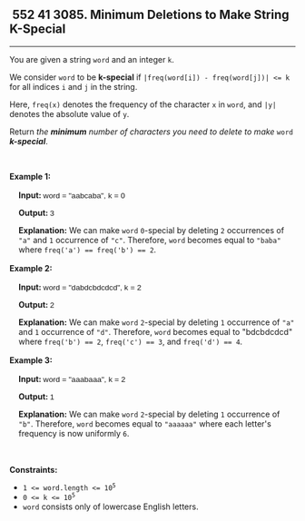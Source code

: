 <h2> 552 41
3085. Minimum Deletions to Make String K-Special</h2><hr><div><p>You are given a string <code>word</code> and an integer <code>k</code>.</p>

<p>We consider <code>word</code> to be <strong>k-special</strong> if <code>|freq(word[i]) - freq(word[j])| &lt;= k</code> for all indices <code>i</code> and <code>j</code> in the string.</p>

<p>Here, <code>freq(x)</code> denotes the <span data-keyword="frequency-letter">frequency</span> of the character <code>x</code> in <code>word</code>, and <code>|y|</code> denotes the absolute value of <code>y</code>.</p>

<p>Return <em>the <strong>minimum</strong> number of characters you need to delete to make</em> <code>word</code> <strong><em>k-special</em></strong>.</p>

<p>&nbsp;</p>
<p><strong class="example">Example 1:</strong></p>

<div class="example-block" style="border-color: var(--border-tertiary); border-left-width: 2px; color: var(--text-secondary); font-size: .875rem; margin-bottom: 1rem; margin-top: 1rem; overflow: visible; padding-left: 1rem;">
<p><strong>Input: </strong><span class="example-io" style="font-family: Menlo,sans-serif; font-size: 0.85rem;">word = "aabcaba", k = 0</span></p>

<p><strong>Output: </strong><span class="example-io" style="font-family: Menlo,sans-serif; font-size: 0.85rem;">3</span></p>

<p><strong>Explanation:</strong> We can make <code>word</code> <code>0</code>-special by deleting <code>2</code> occurrences of <code>"a"</code> and <code>1</code> occurrence of <code>"c"</code>. Therefore, <code>word</code> becomes equal to <code>"baba"</code> where <code>freq('a') == freq('b') == 2</code>.</p>
</div>

<p><strong class="example">Example 2:</strong></p>

<div class="example-block" style="border-color: var(--border-tertiary); border-left-width: 2px; color: var(--text-secondary); font-size: .875rem; margin-bottom: 1rem; margin-top: 1rem; overflow: visible; padding-left: 1rem;">
<p><strong>Input: </strong><span class="example-io" style="font-family: Menlo,sans-serif; font-size: 0.85rem;">word = "dabdcbdcdcd", k = 2</span></p>

<p><strong>Output: </strong><span class="example-io" style="font-family: Menlo,sans-serif; font-size: 0.85rem;">2</span></p>

<p><strong>Explanation:</strong> We can make <code>word</code> <code>2</code>-special by deleting <code>1</code> occurrence of <code>"a"</code> and <code>1</code> occurrence of <code>"d"</code>. Therefore, <code>word</code> becomes equal to "bdcbdcdcd" where <code>freq('b') == 2</code>, <code>freq('c') == 3</code>, and <code>freq('d') == 4</code>.</p>
</div>

<p><strong class="example">Example 3:</strong></p>

<div class="example-block" style="border-color: var(--border-tertiary); border-left-width: 2px; color: var(--text-secondary); font-size: .875rem; margin-bottom: 1rem; margin-top: 1rem; overflow: visible; padding-left: 1rem;">
<p><strong>Input: </strong><span class="example-io" style="font-family: Menlo,sans-serif; font-size: 0.85rem;">word = "aaabaaa", k = 2</span></p>

<p><strong>Output: </strong><span class="example-io" style="font-family: Menlo,sans-serif; font-size: 0.85rem;">1</span></p>

<p><strong>Explanation:</strong> We can make <code>word</code> <code>2</code>-special by deleting <code>1</code> occurrence of <code>"b"</code>. Therefore, <code>word</code> becomes equal to <code>"aaaaaa"</code> where each letter's frequency is now uniformly <code>6</code>.</p>
</div>

<p>&nbsp;</p>
<p><strong>Constraints:</strong></p>

<ul>
	<li><code>1 &lt;= word.length &lt;= 10<sup>5</sup></code></li>
	<li><code>0 &lt;= k &lt;= 10<sup>5</sup></code></li>
	<li><code>word</code> consists only of lowercase English letters.</li>
</ul>
</div>